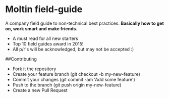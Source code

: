 # Moltin field-guide
A company field guide to non-technical best practices. **Basically how to get on, work smart and make friends.**

 - A must read for all new starters
 - Top 10 field guides award in 2015!
 - All p/r's will be acknowledged, but may not be accepted :)

##Contributing

 - Fork it the repository
 - Create your feature branch (git checkout -b my-new-feature)
 - Commit your changes (git commit -am 'Add some feature')
 - Push to the branch (git push origin my-new-feature)
 - Create a new Pull Request
